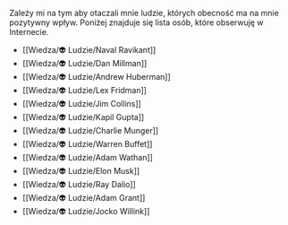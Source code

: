 Zależy mi na tym aby otaczali mnie ludzie, których obecność ma na mnie pozytywny wpływ. Poniżej znajduje się lista osób, które obserwuję w Internecie.

- [[Wiedza/👽 Ludzie/Naval Ravikant]]
- [[Wiedza/👽 Ludzie/Dan Millman]]
- [[Wiedza/👽 Ludzie/Andrew Huberman]]
- [[Wiedza/👽 Ludzie/Lex Fridman]]
- [[Wiedza/👽 Ludzie/Jim Collins]]
- [[Wiedza/👽 Ludzie/Kapil Gupta]]
- [[Wiedza/👽 Ludzie/Charlie Munger]]
- [[Wiedza/👽 Ludzie/Warren Buffet]]
- [[Wiedza/👽 Ludzie/Adam Wathan]]
- [[Wiedza/👽 Ludzie/Elon Musk]]
- [[Wiedza/👽 Ludzie/Ray Dalio]]
- [[Wiedza/👽 Ludzie/Adam Grant]]
- [[Wiedza/👽 Ludzie/Jocko Willink]]
